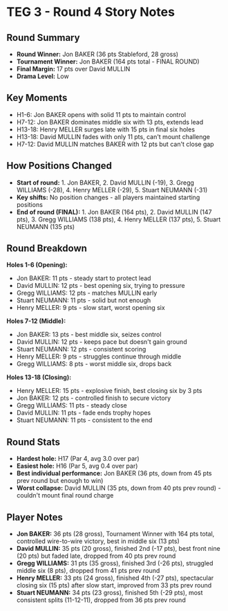 # TEG 3 - Round 4 Story Notes

## Round Summary
- **Round Winner:** Jon BAKER (36 pts Stableford, 28 gross)
- **Tournament Winner:** Jon BAKER (164 pts total - FINAL ROUND)
- **Final Margin:** 17 pts over David MULLIN
- **Drama Level:** Low

## Key Moments
- H1-6: Jon BAKER opens with solid 11 pts to maintain control
- H7-12: Jon BAKER dominates middle six with 13 pts, extends lead
- H13-18: Henry MELLER surges late with 15 pts in final six holes
- H13-18: David MULLIN fades with only 11 pts, can't mount challenge
- H7-12: David MULLIN matches BAKER with 12 pts but can't close gap

## How Positions Changed
- **Start of round:** 1. Jon BAKER, 2. David MULLIN (-19), 3. Gregg WILLIAMS (-28), 4. Henry MELLER (-29), 5. Stuart NEUMANN (-31)
- **Key shifts:** No position changes - all players maintained starting positions
- **End of round (FINAL):** 1. Jon BAKER (164 pts), 2. David MULLIN (147 pts), 3. Gregg WILLIAMS (138 pts), 4. Henry MELLER (137 pts), 5. Stuart NEUMANN (135 pts)

## Round Breakdown
**Holes 1-6 (Opening):**
- Jon BAKER: 11 pts - steady start to protect lead
- David MULLIN: 12 pts - best opening six, trying to pressure
- Gregg WILLIAMS: 12 pts - matches MULLIN early
- Stuart NEUMANN: 11 pts - solid but not enough
- Henry MELLER: 9 pts - slow start, worst opening six

**Holes 7-12 (Middle):**
- Jon BAKER: 13 pts - best middle six, seizes control
- David MULLIN: 12 pts - keeps pace but doesn't gain ground
- Stuart NEUMANN: 12 pts - consistent scoring
- Henry MELLER: 9 pts - struggles continue through middle
- Gregg WILLIAMS: 8 pts - worst middle six, drops back

**Holes 13-18 (Closing):**
- Henry MELLER: 15 pts - explosive finish, best closing six by 3 pts
- Jon BAKER: 12 pts - controlled finish to secure victory
- Gregg WILLIAMS: 11 pts - steady close
- David MULLIN: 11 pts - fade ends trophy hopes
- Stuart NEUMANN: 11 pts - consistent to the end

## Round Stats
- **Hardest hole:** H17 (Par 4, avg 3.0 over par)
- **Easiest hole:** H16 (Par 5, avg 0.4 over par)
- **Best individual performance:** Jon BAKER (36 pts, down from 45 pts prev round but enough to win)
- **Worst collapse:** David MULLIN (35 pts, down from 40 pts prev round) - couldn't mount final round charge

## Player Notes
- **Jon BAKER:** 36 pts (28 gross), Tournament Winner with 164 pts total, controlled wire-to-wire victory, best in middle six (13 pts)
- **David MULLIN:** 35 pts (20 gross), finished 2nd (-17 pts), best front nine (20 pts) but faded late, dropped from 40 pts prev round
- **Gregg WILLIAMS:** 31 pts (35 gross), finished 3rd (-26 pts), struggled middle six (8 pts), dropped from 41 pts prev round
- **Henry MELLER:** 33 pts (24 gross), finished 4th (-27 pts), spectacular closing six (15 pts) after slow start, improved from 33 pts prev round
- **Stuart NEUMANN:** 34 pts (23 gross), finished 5th (-29 pts), most consistent splits (11-12-11), dropped from 36 pts prev round


